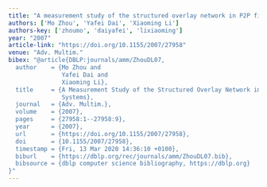 ```yaml
---
title: "A measurement study of the structured overlay network in P2P file-sharing systems"
authors: ['Mo Zhou', 'Yafei Dai', 'Xiaoming Li']
authors-key: ['zhoumo', 'daiyafei', 'lixiaoming']
year: "2007"
article-link: "https://doi.org/10.1155/2007/27958"
venue: "Adv. Multim."
bibex: "@article{DBLP:journals/amm/ZhouDL07,
  author    = {Mo Zhou and
               Yafei Dai and
               Xiaoming Li},
  title     = {A Measurement Study of the Structured Overlay Network in {P2P} File-Sharing
               Systems},
  journal   = {Adv. Multim.},
  volume    = {2007},
  pages     = {27958:1--27958:9},
  year      = {2007},
  url       = {https://doi.org/10.1155/2007/27958},
  doi       = {10.1155/2007/27958},
  timestamp = {Fri, 13 Mar 2020 14:36:10 +0100},
  biburl    = {https://dblp.org/rec/journals/amm/ZhouDL07.bib},
  bibsource = {dblp computer science bibliography, https://dblp.org}
}"
---
```

